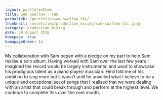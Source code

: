 ```yaml
---
layout: portfolioItem
title: Sam Swallow - TBC
permalink: /portfolio/sam-swallow-tbc/
thumbnail: /assets/img/production_mixing/sam-swallow-tbc.jpeg
category: production_mixing
date: 29 August 2016
homepage: true
homepageOrder: 14
---
```


My collaboration with Sam began with a pledge on my part to help Sam realise a solo album. Having worked with Sam over the last few years I imagined the record would be largely instrumental and used to showcase his prodigious talent as a piano player/ musician. He’d told me of his ambition to sing more but it wasn’t until he unveiled what I believe to be a unique and exceptional set of songs that I realised that we were dealing with an artist that could break through and perform at the highest level. We continue to complete this over the next month.